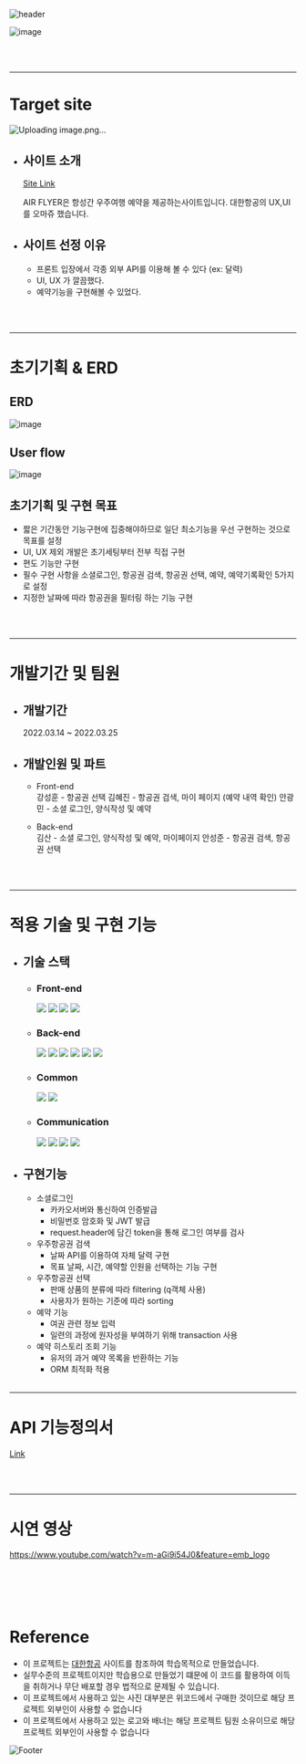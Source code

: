 ![header](https://capsule-render.vercel.app/api?type=waving&color=#154D9E&height=100&section=header&fontSize=90)

![image](https://user-images.githubusercontent.com/67942847/160072501-22b71534-b425-43a3-9cba-8e5f5a381b40.png)


<br><br>

---
# Target site
![Uploading image.png…]()

* ## 사이트 소개  
    [Site Link](https://www.koreanair.com/kr/ko)
    
    AIR FLYER은 항성간 우주여행 예약을 제공하는사이트입니다. 
    대한항공의 UX,UI를 오마쥬 했습니다.


* ## 사이트 선정 이유
    * 프론트 입장에서 각종 외부 API를 이용해 볼 수 있다 (ex: 달력)
    * UI, UX 가 깔끔했다.
    * 예약기능을 구현해볼 수 있었다.

<br><br>

---
# 초기기획 & ERD

## ERD
![image](https://user-images.githubusercontent.com/67942847/160069065-059d796e-4c05-4232-bf81-a15bbfe97123.png)

## User flow
![image](https://user-images.githubusercontent.com/67942847/160069162-775f05c8-82e2-42e2-a0cb-bcf1df82fbfa.png)

## 초기기획 및 구현 목표
* 짧은 기간동안 기능구현에 집중해야하므로 일단 최소기능을 우선 구현하는 것으로 목표를 설정
* UI, UX 제외 개발은 초기세팅부터 전부 직접 구현
* 편도 기능만 구현
* 필수 구현 사항을 소셜로그인, 항공권 검색, 항공권 선택, 예약, 예약기록확인 5가지로 설정 
* 지정한 날짜에 따라 항공권을 필터링 하는 기능 구현 

<br><br>

---
# 개발기간 및 팀원

* ## 개발기간  
    2022.03.14 ~ 2022.03.25
   

* ## 개발인원 및 파트

    * Front-end  
        강성훈 - 항공권 선택
        김혜진 - 항공권 검색, 마이 페이지 (예약 내역 확인)
        안광민 - 소셜 로그인, 양식작성 및 예약
        
    * Back-end   
        김산   - 소셜 로그인, 양식작성 및 예약, 마이페이지
        안성준 -  항공권 검색, 항공권 선택

<br><br>

---
# 적용 기술 및 구현 기능

* ## 기술 스택
    * ### Front-end  
        <a href="#"><img src="https://img.shields.io/badge/HTML-DD4B25?style=plastic&logo=html&logoColor=white"/></a>
    <a href="#"><img src="https://img.shields.io/badge/SASS-254BDD?style=plastic&logo=sass&logoColor=white"/></a>
    <a href="#"><img src="https://img.shields.io/badge/javascript-EFD81D?style=plastic&logo=javascript&logoColor=white"/></a>
    <a href="#"><img src="https://img.shields.io/badge/React-68D5F3?style=plastic&logo=react&logoColor=white"/></a>
    * ### Back-end  
        <a href="#"><img src="https://img.shields.io/badge/python-3873A9?style=plastic&logo=python&logoColor=white"/></a>
    <a href="#"><img src="https://img.shields.io/badge/Django-0B4B33?style=plastic&logo=django&logoColor=white"/></a>
    <a href="#"><img src="https://img.shields.io/badge/MySQL-005E85?style=plastic&logo=mysql&logoColor=white"/></a>
    <a href="#"><img src="https://img.shields.io/badge/AWS-FF9701?style=plastic&logo=aws&logoColor=white"/></a>
    <a href="#"><img src="https://img.shields.io/badge/bcrypt-525252?style=plastic&logo=bcrypt&logoColor=white"/></a>
     <a href="#"><img src="https://img.shields.io/badge/postman-F76934?style=plastic&logo=postman&logoColor=white"/></a>
    * ### Common  
        <a href="#"><img src="https://img.shields.io/badge/git-E84E32?style=plastic&logo=git&logoColor=white"/></a>
        <a href="#"><img src="https://img.shields.io/badge/RESTful API-415296?style=plastic&logoColor=white"/></a>
    * ### Communication  
        <a href="#"><img src="https://img.shields.io/badge/github-1B1E23?style=plastic&logo=github&logoColor=white"/></a>
        <a href="#"><img src="https://img.shields.io/badge/Slack-D91D57?style=plastic&logo=slack&logoColor=white"/></a>
        <a href="#"><img src="https://img.shields.io/badge/Trello-2580F7?style=plastic&logo=trello&logoColor=white"/></a>
        <a href="#"><img src="https://img.shields.io/badge/Notion-F7F7F7?style=plastic&logo=notion&logoColor=black"/></a>
* ## 구현기능
    * 소셜로그인
        - 카카오서버와 통신하여 인증발급
        - 비밀번호 암호화 및 JWT 발급
        - request.header에 담긴 token을 통해 로그인 여부를 검사
    * 우주항공권 검색
        - 날짜 API를 이용하여 자체 달력 구현
        - 목표 날짜, 시간, 예약할 인원을 선택하는 기능 구현
    * 우주항공권 선택
        - 판매 상품의 분류에 따라 filtering (q객체 사용)
        - 사용자가 원하는 기준에 따라 sorting
    * 예약 기능
        - 여권 관련 정보 입력
        - 일련의 과정에 원자성을 부여하기 위해 transaction 사용
    * 예약 히스토리 조회 기능
        - 유저의 과거 예약 목록을 반환하는 기능
        - ORM 최적화 적용
<br><br>

---
# API 기능정의서
[Link](https://docs.google.com/spreadsheets/d/1kHa1x7mvLLuju8vVcu1wyLGEOUIxxjmnMllO_YJFP1k/edit?usp=sharing)

<br><br>

---
# 시연 영상
https://www.youtube.com/watch?v=m-aGi9i54J0&feature=emb_logo

<br><br>
---
# Reference
* 이 프로젝트는 [대한항공](https://www.koreanair.com/kr/ko) 사이트를 참조하여 학습목적으로 만들었습니다.
* 실무수준의 프로젝트이지만 학습용으로 만들었기 떄문에 이 코드를 활용하여 이득을 취하거나 무단 배포할 경우 법적으로 문제될 수 있습니다.
* 이 프로젝트에서 사용하고 있는 사진 대부분은 위코드에서 구매한 것이므로 해당 프로젝트 외부인이 사용할 수 없습니다
* 이 프로젝트에서 사용하고 있는 로고와 배너는 해당 프로젝트 팀원 소유이므로 해당 프로젝트 외부인이 사용할 수 없습니다

![Footer](https://capsule-render.vercel.app/api?type=waving&color=#154D9E&height=100&section=footer)
